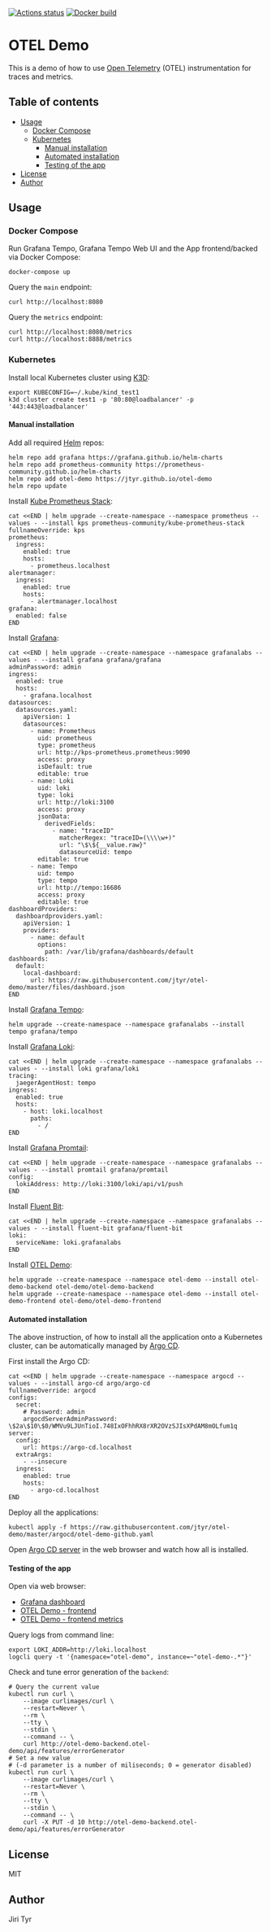 [![Actions status](https://github.com/jtyr/otel-demo/actions/workflows/on-push-master-publish-chart.yml/badge.svg)](https://github.com/jtyr/otel-demo/actions/workflows/on-push-master-publish-chart.yml)
[![Docker build](https://img.shields.io/docker/cloud/build/jtyr/otel-demo?label=Docker%20build&logo=docker)](https://hub.docker.com/repository/docker/jtyr/otel-demo)


OTEL Demo
=========

This is a demo of how to use [Open Telemetry](https://opentelemetry.io/) (OTEL)
instrumentation for traces and metrics.


Table of contents
-----------------

- [Usage](#usage)
  - [Docker Compose](#docker-compose)
  - [Kubernetes](#kubernetes)
    - [Manual installation](#manual-installation)
    - [Automated installation](#automated-installation)
    - [Testing of the app](#testing-of-the-app)
- [License](#license)
- [Author](#author)


Usage
-----

### Docker Compose

Run Grafana Tempo, Grafana Tempo Web UI and the App frontend/backed via Docker
Compose:

```shell
docker-compose up
```

Query the `main` endpoint:

```shell
curl http://localhost:8080
```

Query the `metrics` endpoint:

```shell
curl http://localhost:8080/metrics
curl http://localhost:8888/metrics
```

### Kubernetes

Install local Kubernetes cluster using [K3D](https://k3d.io):

```shell
export KUBECONFIG=~/.kube/kind_test1
k3d cluster create test1 -p '80:80@loadbalancer' -p '443:443@loadbalancer'
```

#### Manual installation

Add all required [Helm](https://helm.sh) repos:

```shell
helm repo add grafana https://grafana.github.io/helm-charts
helm repo add prometheus-community https://prometheus-community.github.io/helm-charts
helm repo add otel-demo https://jtyr.github.io/otel-demo
helm repo update
```

Install [Kube Prometheus Stack](https://github.com/prometheus-community/helm-charts/tree/main/charts/kube-prometheus-stack):

```shell
cat <<END | helm upgrade --create-namespace --namespace prometheus --values - --install kps prometheus-community/kube-prometheus-stack
fullnameOverride: kps
prometheus:
  ingress:
    enabled: true
    hosts:
      - prometheus.localhost
alertmanager:
  ingress:
    enabled: true
    hosts:
      - alertmanager.localhost
grafana:
  enabled: false
END
```

Install [Grafana](https://grafana.com/oss/grafana/):

```shell
cat <<END | helm upgrade --create-namespace --namespace grafanalabs --values - --install grafana grafana/grafana
adminPassword: admin
ingress:
  enabled: true
  hosts:
    - grafana.localhost
datasources:
  datasources.yaml:
    apiVersion: 1
    datasources:
      - name: Prometheus
        uid: prometheus
        type: prometheus
        url: http://kps-prometheus.prometheus:9090
        access: proxy
        isDefault: true
        editable: true
      - name: Loki
        uid: loki
        type: loki
        url: http://loki:3100
        access: proxy
        jsonData:
          derivedFields:
            - name: "traceID"
              matcherRegex: "traceID=(\\\\w+)"
              url: "\$\${__value.raw}"
              datasourceUid: tempo
        editable: true
      - name: Tempo
        uid: tempo
        type: tempo
        url: http://tempo:16686
        access: proxy
        editable: true
dashboardProviders:
  dashboardproviders.yaml:
    apiVersion: 1
    providers:
      - name: default
        options:
          path: /var/lib/grafana/dashboards/default
dashboards:
  default:
    local-dashboard:
      url: https://raw.githubusercontent.com/jtyr/otel-demo/master/files/dashboard.json
END
```

Install [Grafana Tempo](https://grafana.com/oss/tempo/):

```shell
helm upgrade --create-namespace --namespace grafanalabs --install tempo grafana/tempo
```

Install [Grafana Loki](https://grafana.com/oss/loki/):

```shell
cat <<END | helm upgrade --create-namespace --namespace grafanalabs --values - --install loki grafana/loki
tracing:
  jaegerAgentHost: tempo
ingress:
  enabled: true
  hosts:
    - host: loki.localhost
      paths:
        - /
END
```

Install [Grafana
Promtail](https://grafana.com/docs/loki/latest/clients/promtail/):

```shell
cat <<END | helm upgrade --create-namespace --namespace grafanalabs --values - --install promtail grafana/promtail
config:
  lokiAddress: http://loki:3100/loki/api/v1/push
END
```

Install [Fluent Bit](https://fluentbit.io):

```shell
cat <<END | helm upgrade --create-namespace --namespace grafanalabs --values - --install fluent-bit grafana/fluent-bit
loki:
  serviceName: loki.grafanalabs
END
```

Install [OTEL Demo](https://github.com/jtyr/otel-demo):

```shell
helm upgrade --create-namespace --namespace otel-demo --install otel-demo-backend otel-demo/otel-demo-backend
helm upgrade --create-namespace --namespace otel-demo --install otel-demo-frontend otel-demo/otel-demo-frontend
```

#### Automated installation

The above instruction, of how to install all the application onto a Kubernetes
cluster, can be automatically managed by [Argo
CD](https://argoproj.github.io/argo-cd/).

First install the Argo CD:

```shell
cat <<END | helm upgrade --create-namespace --namespace argocd --values - --install argo-cd argo/argo-cd
fullnameOverride: argocd
configs:
  secret:
    # Password: admin
    argocdServerAdminPassword: \$2a\$10\$0/WMVu9LJUnTioI.748IxOFhhRX8rXR2OVzSJIsXPdAM8mOLfum1q
server:
  config:
    url: https://argo-cd.localhost
  extraArgs:
    - --insecure
  ingress:
    enabled: true
    hosts:
      - argo-cd.localhost
END
```

Deploy all the applications:

```shell
kubectl apply -f https://raw.githubusercontent.com/jtyr/otel-demo/master/argocd/otel-demo-github.yaml
```

Open [Argo CD server](http://argo-cd.localhost) in the web browser and watch how all is installed.


#### Testing of the app

Open via web browser:

- [Grafana dashboard](http://grafana.localhost/d/otel-demo/otel-demo)
- [OTEL Demo - frontend](http://otel-demo-frontend.localhost)
- [OTEL Demo - frontend metrics](http://otel-demo-frontend.localhost/metrics)

Query logs from command line:

```shell
export LOKI_ADDR=http://loki.localhost
logcli query -t '{namespace="otel-demo", instance=~"otel-demo-.*"}'
```

Check and tune error generation of the `backend`:

```shell
# Query the current value
kubectl run curl \
    --image curlimages/curl \
    --restart=Never \
    --rm \
    --tty \
    --stdin \
    --command -- \
    curl http://otel-demo-backend.otel-demo/api/features/errorGenerator
# Set a new value
# (-d parameter is a number of miliseconds; 0 = generator disabled)
kubectl run curl \
    --image curlimages/curl \
    --restart=Never \
    --rm \
    --tty \
    --stdin \
    --command -- \
    curl -X PUT -d 10 http://otel-demo-backend.otel-demo/api/features/errorGenerator
```


License
-------

MIT


Author
------

Jiri Tyr
